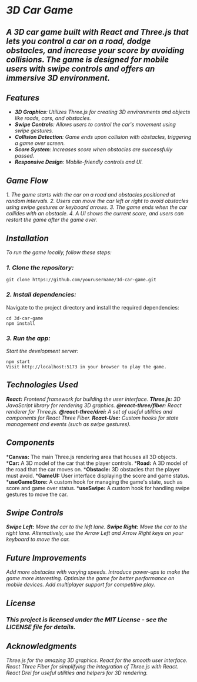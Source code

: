 # *3D Car Game*

## *A 3D car game built with React and Three.js that lets you control a car on a road, dodge obstacles, and increase your score by avoiding collisions. The game is designed for mobile users with swipe controls and offers an immersive 3D environment.*

## *Features*

- ***3D Graphics**: Utilizes Three.js for creating 3D environments and objects like roads, cars, and obstacles.*
- ***Swipe Controls**: Allows users to control the car's movement using swipe gestures.*
- ***Collision Detection**: Game ends upon collision with obstacles, triggering a game over screen.*
- ***Score System**: Increases score when obstacles are successfully passed.*
- ***Responsive Design**: Mobile-friendly controls and UI.*

## *Game Flow*

*1. The game starts with the car on a road and obstacles positioned at random intervals.*
*2. Users can move the car left or right to avoid obstacles using swipe gestures or keyboard arrows.*
*3. The game ends when the car collides with an obstacle.*
*4. A UI shows the current score, and users can restart the game after the game over.*

## *Installation*

*To run the game locally, follow these steps:*

### *1. Clone the repository:*

```
git clone https://github.com/yourusername/3d-car-game.git
```

### *2. Install dependencies:*
Navigate to the project directory and install the required dependencies:

```
cd 3d-car-game
npm install
```

### *3. Run the app:*
*Start the development server:*

```
npm start
Visit http://localhost:5173 in your browser to play the game.
```

## *Technologies Used*

***React:** Frontend framework for building the user interface.*
***Three.js:** 3D JavaScript library for rendering 3D graphics.*
***@react-three/fiber:** React renderer for Three.js.*
***@react-three/drei:** A set of useful utilities and components for React Three Fiber.*
***React-Use:** Custom hooks for state management and events (such as swipe gestures).*

## *Components*

***Canvas:** The main Three.js rendering area that houses all 3D objects.
***Car:** A 3D model of the car that the player controls.
***Road:** A 3D model of the road that the car moves on.
***Obstacle:** 3D obstacles that the player must avoid.
***GameUI:** User interface displaying the score and game status.
***useGameStore:** A custom hook for managing the game's state, such as score and game over status.
***useSwipe:** A custom hook for handling swipe gestures to move the car.

## *Swipe Controls*

***Swipe Left:** Move the car to the left lane.*
***Swipe Right:** Move the car to the right lane.*
*Alternatively, use the Arrow Left and Arrow Right keys on your keyboard to move the car.*

## *Future Improvements*

*Add more obstacles with varying speeds.*
*Introduce power-ups to make the game more interesting.*
*Optimize the game for better performance on mobile devices.*
*Add multiplayer support for competitive play.*

## *License*
### *This project is licensed under the MIT License - see the LICENSE file for details.*

## *Acknowledgments*
*Three.js for the amazing 3D graphics.*
*React for the smooth user interface.*
*React Three Fiber for simplifying the integration of Three.js with React.*
*React Drei for useful utilities and helpers for 3D rendering.*

